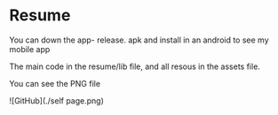 # Resume
You can down the app- release. apk and install in an android to see my mobile app

The main code in the resume/lib file, and all resous in the assets file.

You can see the PNG file

![GitHub](./self page.png)

